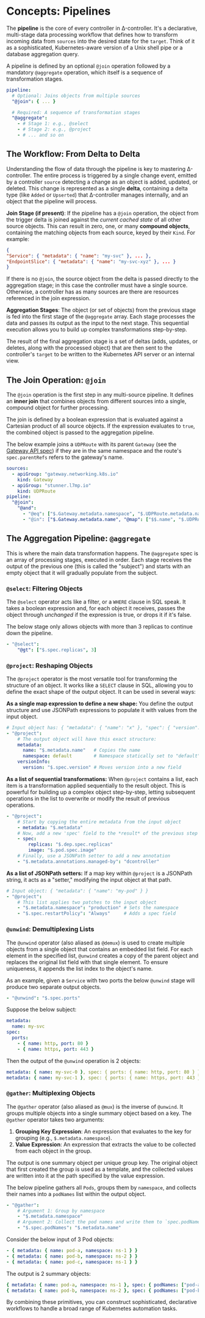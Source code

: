 # Concepts: Pipelines

The **pipeline** is the core of every controller in Δ-controller. It's a declarative, multi-stage data processing workflow that defines how to transform incoming data from `sources` into the desired state for the `target`. Think of it as a sophisticated, Kubernetes-aware version of a Unix shell pipe or a database aggregation query.

A pipeline is defined by an optional `@join` operation followed by a mandatory `@aggregate` operation, which itself is a sequence of transformation stages.

```yaml
pipeline:
  # Optional: Joins objects from multiple sources
  "@join": { ... }

  # Required: A sequence of transformation stages
  "@aggregate":
    - # Stage 1: e.g., @select
    - # Stage 2: e.g., @project
    - # ... and so on
```

## The Workflow: From Delta to Delta

Understanding the flow of data through the pipeline is key to mastering Δ-controller. The entire process is triggered by a single change event, emitted by a controller `source` detecting a change as an object is added, updated, or deleted. This change is represented as a single **delta**, containing a delta type (like `Added` or `Upserted`) that Δ-controller manages internally, and an object that the pipeline will process.

**Join Stage (if present)**: If the pipeline has a `@join` operation, the object from the trigger delta is joined against the *current cached state* of all other source objects. This can result in zero, one, or many **compound objects**, containing the matching objects from each source, keyed by their `Kind`. For example:
```json
{
"Service": { "metadata": { "name": "my-svc" }, ... },
"EndpointSlice": { "metadata": { "name": "my-svc-xyz" }, ... }
}
```
If there is no `@join`, the source object from the delta is passed directly to the aggregation stage; in this case the controller must have a single source. Otherwise, a controller has as many sources are there are resources referenced in the join expression.

**Aggregation Stages**: The object (or set of objects) from the previous stage is fed into the first stage of the `@aggregate` array. Each stage processes the data and passes its output as the input to the next stage. This sequential execution allows you to build up complex transformations step-by-step.

The result of the final aggregation stage is a set of deltas (adds, updates, or deletes, along with the processed object) that are then sent to the controller's `target` to be written to the Kubernetes API server or an internal view.

## The Join Operation: `@join`

The `@join` operation is the first step in any multi-source pipeline. It defines an **inner join** that combines objects from different sources into a single, compound object for further processing.

The join is defined by a boolean expression that is evaluated against a Cartesian product of all source objects. If the expression evaluates to `true`, the combined object is passed to the aggregation pipeline.

The below example joins a `UDPRoute` with its parent `Gateway` (see the [Gateway API spec](https://gateway-api.sigs.k8s.io/)) if they are in the same namespace and the route's `spec.parentRefs` refers to the gateway's name.

```yaml
sources:
  - apiGroup: "gateway.networking.k8s.io"
    kind: Gateway
  - apiGroup: "stunner.l7mp.io"
    kind: UDPRoute
pipeline:
  "@join":
    "@and":
      - "@eq": ["$.Gateway.metadata.namespace", "$.UDPRoute.metadata.namespace"]
      - "@in": ["$.Gateway.metadata.name", "@map": ["$$.name", "$.UDPRoute.spec.parentRefs"]]
```

## The Aggregation Pipeline: `@aggregate`

This is where the main data transformation happens. The `@aggregate` spec is an array of processing stages, executed in order. Each stage receives the output of the previous one (this is called the "subject") and starts with an empty object that it will gradually populate from the subject.

### `@select`: Filtering Objects

The `@select` operator acts like a filter, or a `WHERE` clause in SQL speak. It takes a boolean expression and, for each object it receives, passes the object through *unchanged* if the expression is true, or drops it if it's false.

The below stage only allows objects with more than 3 replicas to continue down the pipeline.

```yaml
- "@select":
    "@gt": ["$.spec.replicas", 3]
```

### `@project`: Reshaping Objects

The `@project` operator is the most versatile tool for transforming the structure of an object. It works like a `SELECT` clause in SQL, allowing you to define the exact shape of the output object. It can be used in several ways:

**As a single map expression to define a new shape:**
You define the output structure and use JSONPath expressions to populate it with values from the input object.

```yaml
# Input object has: { "metadata": { "name": "x" }, "spec": { "version": "v1" } }
- "@project":
    # The output object will have this exact structure:
    metadata:
      name: "$.metadata.name"   # Copies the name
      namespace: default        # Namespace statically set to "default"
    versionInfo:
      version: "$.spec.version" # Moves version into a new field
```

**As a list of sequential transformations:**
When `@project` contains a list, each item is a transformation applied sequentially to the result object. This is powerful for building up a complex object step-by-step, letting subsequent operations in the list to overwrite or modify the result of previous operations.

```yaml
- "@project":
    # Start by copying the entire metadata from the input object
    - metadata: "$.metadata"
    # Now, add a new 'spec' field to the *result* of the previous step
    - spec:
        replicas: "$.dep.spec.replicas"
        image: "$.pod.spec.image"
    # Finally, use a JSONPath setter to add a new annotation
    - "$.metadata.annotations.managed-by": "dcontroller"
```

**As a list of JSONPath setters:**
If a map key within `@project` is a JSONPath string, it acts as a "setter," modifying the input object at that path.

```yaml
# Input object: { "metadata": { "name": "my-pod" } }
- "@project":
    # This list applies two patches to the input object
    - "$.metadata.namespace": "production" # Sets the namespace
    - "$.spec.restartPolicy": "Always"     # Adds a spec field
```

### `@unwind`: Demultiplexing Lists

The `@unwind` operator (also aliased as `@demux`) is used to create multiple objects from a single object that contains an embedded list field. For each element in the specified list, `@unwind` creates a copy of the parent object and replaces the original list field with that single element. To ensure uniqueness, it appends the list index to the object's name.

As an example, given a `Service` with two ports the below `@unwind` stage will produce two separate output objects. 

```yaml
- "@unwind": "$.spec.ports"
```

Suppose the below subject:

```yaml
metadata:
  name: my-svc
spec:
  ports:
    - { name: http, port: 80 }
    - { name: https, port: 443 }
```

Then the output of the `@unwind` operation is 2 objects:

```yaml
metadata: { name: my-svc-0 }, spec: { ports: { name: http, port: 80 } }
metadata: { name: my-svc-1 }, spec: { ports: { name: https, port: 443 } }
```

### `@gather`: Multiplexing Objects

The `@gather` operator (also aliased as `@mux`) is the inverse of `@unwind`. It groups multiple objects into a single summary object based on a key. The `@gather` operator takes two arguments:
1.  **Grouping Key Expression**: An expression that evaluates to the key for grouping (e.g., `$.metadata.namespace`).
2.  **Value Expression**: An expression that extracts the value to be collected from each object in the group.

The output is one summary object per unique group key. The original object that first created the group is used as a template, and the collected values are written into it at the path specified by the value expression.

The below pipeline gathers all `Pods`, groups them by `namespace`, and collects their names into a `podNames` list within the output object.

```yaml
- "@gather":
    # Argument 1: Group by namespace
    - "$.metadata.namespace"
    # Argument 2: Collect the pod names and write them to `spec.podNames`
    - "$.spec.podNames": "$.metadata.name"
```

Consider the below input of 3 Pod objects:

```yaml
- { metadata: { name: pod-a, namespace: ns-1 } }
- { metadata: { name: pod-b, namespace: ns-2 } }
- { metadata: { name: pod-c, namespace: ns-1 } }
```

The output is 2 summary objects:

```yaml
{ metadata: { name: pod-a, namespace: ns-1 }, spec: { podNames: ["pod-a", "pod-c"] } }
{ metadata: { name: pod-b, namespace: ns-2 }, spec: { podNames: ["pod-b"] } }
```

By combining these primitives, you can construct sophisticated, declarative workflows to handle a broad range of Kubernetes automation tasks.
